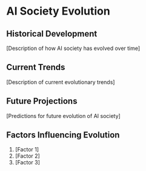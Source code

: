 # AI Society Evolution

## Historical Development
[Description of how AI society has evolved over time]

## Current Trends
[Description of current evolutionary trends]

## Future Projections
[Predictions for future evolution of AI society]

## Factors Influencing Evolution
1. [Factor 1]
2. [Factor 2]
3. [Factor 3]
